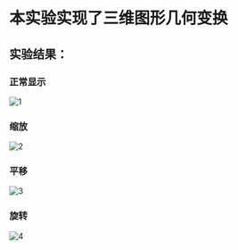 # 本实验实现了三维图形几何变换
## 实验结果：
### 正常显示
![1](https://user-images.githubusercontent.com/102289246/174819766-9fb2c64f-8a1c-4f0c-93a9-391aa7f045f0.png)

### 缩放
![2](https://user-images.githubusercontent.com/102289246/174819787-f19fa1f6-1638-42ab-beb0-0450675b559d.png)

### 平移
![3](https://user-images.githubusercontent.com/102289246/174819798-91fc671f-c81f-4ef9-a037-d0546d5c4649.png)

### 旋转
![4](https://user-images.githubusercontent.com/102289246/174819807-bedb5183-c7e7-43ab-9fe4-363eaf991b5b.png)
